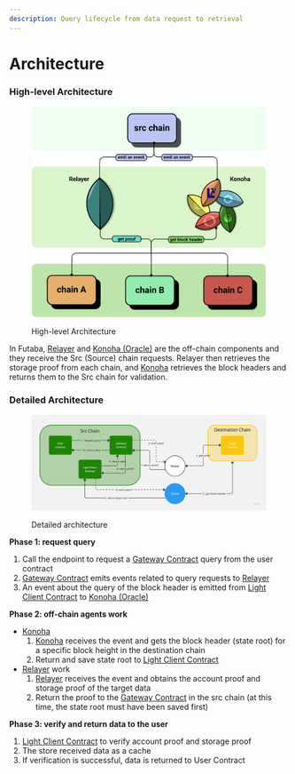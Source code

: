 ```yaml
---
description: Query lifecycle from data request to retrieval
---
```


# Architecture

### High-level Architecture

<figure><img src="../.gitbook/assets/image.png" alt=""><figcaption><p>High-level Architecture</p></figcaption></figure>

In Futaba, [Relayer](../protocol/relayer.md) and [Konoha (Oracle)](../protocol/konoha/) are the off-chain components and they receive the Src (Source) chain requests. Relayer then retrieves the storage proof from each chain, and [Konoha](https://app.gitbook.com/o/Thz2mfuoktjdE6MeG8yW/s/sOs4pzHyvFKixViaeh5C/\~/changes/26/protocol/konoha) retrieves the block headers and returns them to the Src chain for validation.

### Detailed Architecture

<figure><img src="../.gitbook/assets/futaba_high-level_architecture.jpg" alt=""><figcaption><p>Detailed architecture</p></figcaption></figure>

**Phase 1: request query**

1. Call the endpoint to request a [Gateway Contract](../protocol/gateway/) query from the user contract
2. [Gateway Contract](../protocol/gateway/) emits events related to query requests to [Relayer](../protocol/relayer.md)
3. An event about the query of the block header is emitted from [Light Client Contract](../protocol/light-client/) to [Konoha (Oracle)](https://app.gitbook.com/o/Thz2mfuoktjdE6MeG8yW/s/sOs4pzHyvFKixViaeh5C/\~/changes/26/protocol/konoha)

**Phase 2: off-chain agents work**

* [Konoha](../protocol/konoha/)
  1. [Konoha](../protocol/konoha/) receives the event and gets the block header (state root) for a specific block height in the destination chain
  2. Return and save state root to [Light Client Contract](../protocol/light-client/)
* [Relayer](../protocol/relayer.md) work
  1. [Relayer](../protocol/relayer.md) receives the event and obtains the account proof and storage proof of the target data
  2. Return the proof to the [Gateway Contract](../protocol/gateway/) in the src chain (at this time, the state root must have been saved first)

**Phase 3: verify and return data to the user**

1. [Light Client Contract](../protocol/light-client/) to verify account proof and storage proof
2. The store received data as a cache
3. If verification is successful, data is returned to User Contract
